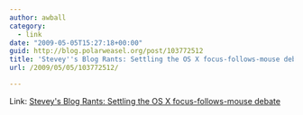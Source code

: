 ```yaml
---
author: awball
category:
  - link
date: "2009-05-05T15:27:18+00:00"
guid: http://blog.polarweasel.org/post/103772512
title: 'Stevey''s Blog Rants: Settling the OS X focus-follows-mouse debate'
url: /2009/05/05/103772512/

---
```

Link: [Stevey's Blog Rants: Settling the OS X focus-follows-mouse debate](http://steve-yegge.blogspot.com/2008/04/settling-osx-focus-follows-mouse-debate.html)
